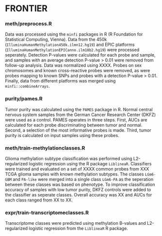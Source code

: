 # FRONTIER

### meth/preprocess.R
Data was processed using the `minfi` packages in R (R Foundation for Statistical Computing, Vienna). Data from the 450k (`IlluminaHumanMethylation450k.ilmn12.hg19`) and EPIC platforms (`IlluminaHumanMethylationEPICanno.ilm10b2.hg19`) were processed seperately. Detection P-values were calculated for each probe and sample, and samples with an average detection P-value > 0.01 were removed from follow-up analysis. Data was normalized using XXXX. Probes on sex chromosomes and known cross-reactive probes were removed, as were probes mapping to known SNPs and probes with a detection P-value > 0.01. Finally, data from different platforms was merged using `minfi::combineArrays`.

### purity/pames.R
Tumor purity was calculated using the `PAMES` package in R. Normal central nervous system samples from the German Cancer Research Center (DKFZ) were used as a control. PAMES operates in three steps. First, AUCs are calculated for each probe discriminating between tumor and normal. Second, a selection of the most informative probes is made. Third, tumor purity is calculated on input samples using these probes.

### meth/train-methylationclasses.R
Glioma methylation subtype classification was performed using L2-regularized logistic regression using the R package `LiblineaR`. Classifiers were trained and evaluated on a set of XXXX common probes from XXX TCGA glioma samples with known methylation subtypes. The classes `LGm6-GBM` and `PA-like` were merged into a single class `LGm6-PA` as the seperation between these classes was based on phenotype. To improve classification accuracy of samples with low tumor purity, DKFZ controls were added to the classifier as seperate classes. Overall accuracy was XX and AUCs for each class ranged from XX to XX. 

### expr/train-transcriptomeclasses.R
Transcriptome classes were predicted using methylation B-values and L2-regularized logistic regression from the `LiblineaR` R package. 